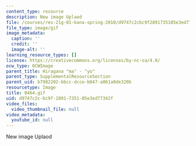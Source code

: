 ```yaml
---
content_type: resource
description: New image Uplaod
file: /courses/res-21g-01-kana-spring-2010/d9747c2cbc9f2891735105e3ed77342f_0464.gif
file_type: image/gif
image_metadata:
  caption: ''
  credit: ''
  image-alt: ''
learning_resource_types: []
license: https://creativecommons.org/licenses/by-nc-sa/4.0/
ocw_type: OCWImage
parent_title: Hiragana "ma" - "yo"
parent_type: SupplementalResourceSection
parent_uid: b7982202-bbcc-dcce-b047-a061a0de320b
resourcetype: Image
title: 0464.gif
uid: d9747c2c-bc9f-2891-7351-05e3ed77342f
video_files:
  video_thumbnail_file: null
video_metadata:
  youtube_id: null
---
```

New image Uplaod